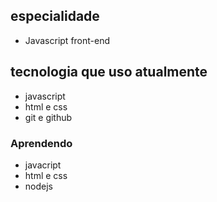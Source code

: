 ## especialidade

* Javascript front-end

## tecnologia que uso atualmente

* javascript
* html e css
* git e github

### Aprendendo 
 * javacript
 * html e css 
 * nodejs
